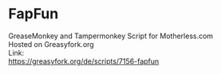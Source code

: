FapFun
======

GreaseMonkey and Tampermonkey Script for Motherless.com
<br>Hosted on Greasyfork.org
<br>Link:<br>
https://greasyfork.org/de/scripts/7156-fapfun